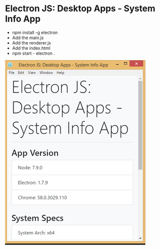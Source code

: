 # Electron JS: Desktop Apps - System Info App
- npm install -g electron
- Add the main.js
- Add the renderer.js
- Add the index.html
- npm start - electron .
<img src="https://github.com/MohammedDeveloper/electronjs-startup/blob/master/demo.PNG">